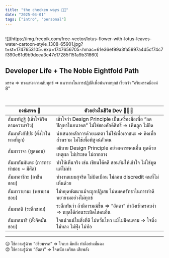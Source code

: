 ```yaml
---
title: "the checken ways 🐣🐥"
date: "2025-04-01"
tags: ["intro", "personal"]
---
```


<br>
![](https://img.freepik.com/free-vector/lotus-flower-with-lotus-leaves-water-cartoon-style_1308-65901.jpg?t=st=1747653105~exp=1747656705~hmac=61e36ef99a3fa5997a4d5cf74c7f390e61d9b9deea3c47e17285f151a9b31860)
<br>

## Developer Life + The Noble Eightfold Path

มรรค ⇒ ทางแห่งความดับทุกข์ ⇒ แนวทางในการปฏิบัติเพื่อพ้นจากทุกข์ เรียกว่า "อริยมรรคมีองค์ 8"

<br>

<table class="w-full border border-gray-300 rounded-lg overflow-hidden mb-8">
  <thead class="bg-gray-100">
    <tr>
      <th class="border-b p-2 text-left">องค์มรรค 🐣</th>
      <th class="border-b p-2 text-left">ตัวอย่างในชีวิต Dev 🧑🏻‍💻</th>
    </tr>
  </thead>
  <tbody>
    <tr class="hover:bg-gray-50">
      <td class="border-b p-2">สัมมาทิฏฐิ (เข้าใจชีวิตตามความจริง)</td>
      <td class="border-b p-2">
        เข้าใจว่า Design Principle เป็นเครื่องมือเพื่อ “ลดปัญหาในอนาคต” ไม่ใช่ของศักดิ์สิทธิ์ ⇒ เห็นถูก ไม่ยึด
      </td>
    </tr>
    <tr class="hover:bg-gray-50">
      <td class="border-b p-2">สัมมาสังกัปปะ (ตั้งใจในทางที่ถูก)</td>
      <td class="border-b p-2">
        นำเสนอหลักการด้วยเมตตา ไม่ใช่เพื่อเอาชนะ ⇒ คิดเพื่อส่วนรวม ไม่ใช่เพื่อพิสูจน์ตัวตน
      </td>
    </tr>
    <tr class="hover:bg-gray-50">
      <td class="border-b p-2">สัมมาวาจา (พูดชอบ)</td>
      <td class="border-b p-2">
        อธิบาย Design Principle อย่างเคารพคนอื่น พูดด้วยเหตุผล ไม่ประชด ไม่ถากถาง
      </td>
    </tr>
    <tr class="hover:bg-gray-50">
      <td class="border-b p-2">สัมมากัมมันตะ (การกระทำชอบ ~ มีศีล)</td>
      <td class="border-b p-2">
        ทำให้เห็นจริง เช่น เขียนโค้ดดี สอนทีมให้เข้าใจ ไม่ใช่พูดแต่ไม่ทำ
      </td>
    </tr>
    <tr class="hover:bg-gray-50">
      <td class="border-b p-2">สัมมาอาชีวะ (อาชีพชอบ)</td>
      <td class="border-b p-2">
        ทำงานแบบสุจริต ไม่บิดเบือน ไม่ลอบ discredit คนที่ไม่เห็นด้วย
      </td>
    </tr>
    <tr class="hover:bg-gray-50">
      <td class="border-b p-2">สัมมาวายามะ (พยายามชอบ)</td>
      <td class="border-b p-2">
        ไม่หยุดพัฒนาแม้จะถูกปฏิเสธ ไม่หมดศรัทธาในการทำดี พยายามอย่างไม่ทุกข์
      </td>
    </tr>
    <tr class="hover:bg-gray-50">
      <td class="border-b p-2">สัมมาสติ (ระลึกชอบ)</td>
      <td class="border-b p-2">
        ระลึกทันว่า ถ้ามีอารมณ์ขึ้น ⇒ “อัตตา” กำลังเข้าครอบงำ ⇒ หยุดได้ก่อนระเบิดใส่คนอื่น
      </td>
    </tr>
    <tr class="hover:bg-gray-50">
      <td class="border-b p-2">สัมมาสมาธิ (ตั้งจิตมั่นชอบ)</td>
      <td class="border-b p-2">
        ใจแน่วแน่ในสิ่งที่ดี ไม่หวั่นไหว แม้ไม่มีคนตาม ⇒ ใจนิ่ง ไม่หลง ไม่ฟุ้ง ไม่ท้อ
      </td>
    </tr>
  </tbody>
</table>

---

<div class="callout callout-info">
  😌 ใช้ความรู้ด้วย “อริยมรรค” ⇒ ใจเบา มีพลัง ทำดีอย่างมั่นคง  <br> 
  😡 ใช้ความรู้ด้วย “อัตตา” ⇒ ใจหนัก เครียด เสียพลัง 
</div>

<br>